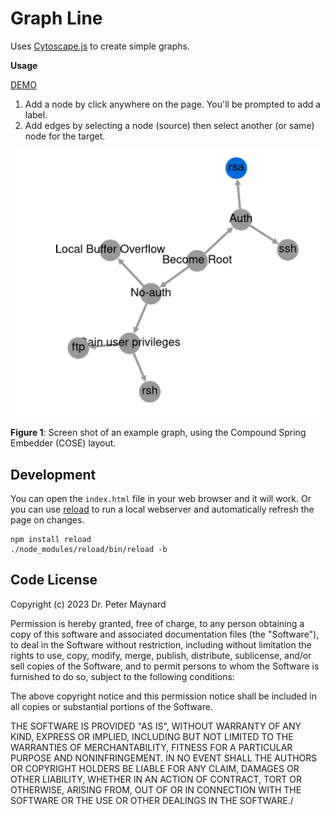 # Graph Line

Uses [Cytoscape.js](https://js.cytoscape.org/) to create simple graphs.

**Usage**

[DEMO](https://pmaynard.github.io/GraphLine/)

1. Add a node by click anywhere on the page. You'll be prompted to add a label. 
2. Add edges by selecting a node (source) then select another (or same) node for the target.

![Screenshot](screenshot.png)

**Figure 1**:  Screen shot of an example graph, using the Compound Spring Embedder (COSE) layout. 

## Development

You can open the `index.html` file in your web browser and it will work. Or you can use [reload](https://www.npmjs.com/package/reload) to run a local webserver and automatically refresh the page on changes. 

	npm install reload
	./node_modules/reload/bin/reload -b

## Code License

Copyright (c) 2023 Dr. Peter Maynard

Permission is hereby granted, free of charge, to any  person obtaining a copy of this software and associated documentation  files (the "Software"), to deal in the Software without restriction,  including without limitation the rights to use, copy, modify, merge,  publish, distribute, sublicense, and/or sell copies of the Software, and to permit persons to whom the Software is furnished to do so, subject  to the following conditions:

The above copyright notice and this permission notice shall be included in all copies or substantial portions of the Software.

THE SOFTWARE IS PROVIDED "AS IS", WITHOUT WARRANTY OF ANY  KIND, EXPRESS OR IMPLIED, INCLUDING BUT NOT LIMITED TO THE WARRANTIES OF MERCHANTABILITY, FITNESS FOR A PARTICULAR PURPOSE AND NONINFRINGEMENT.  IN NO EVENT SHALL THE AUTHORS OR COPYRIGHT HOLDERS BE LIABLE FOR ANY  CLAIM, DAMAGES OR OTHER LIABILITY, WHETHER IN AN ACTION OF CONTRACT,  TORT OR OTHERWISE, ARISING FROM, OUT OF OR IN CONNECTION WITH THE  SOFTWARE OR THE USE OR OTHER DEALINGS IN THE SOFTWARE./
